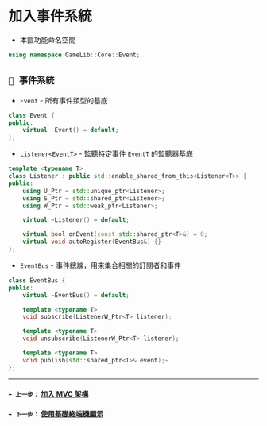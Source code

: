 # 加入事件系統
- 本區功能命名空間
```cpp
using namespace GameLib::Core::Event;
```

## `🔔 事件系統`

- `Event` - 所有事件類型的基底
```cpp
class Event {
public:
	virtual ~Event() = default;
};
```

- `Listener<EventT>` - 監聽特定事件 `EventT` 的監聽器基底
```cpp
template <typename T>
class Listener : public std::enable_shared_from_this<Listener<T>> {
public:
	using U_Ptr = std::unique_ptr<Listener>;
	using S_Ptr = std::shared_ptr<Listener>;
	using W_Ptr = std::weak_ptr<Listener>;

	virtual ~Listener() = default;

	virtual bool onEvent(const std::shared_ptr<T>&) = 0;
	virtual void autoRegister(EventBus&) {}
};
```

- `EventBus` - 事件總線，用來集合相關的訂閱者和事件
```cpp
class EventBus {
public:
	virtual ~EventBus() = default;

	template <typename T>
	void subscribe(ListenerW_Ptr<T> listener);

	template <typename T>
	void unsubscribe(ListenerW_Ptr<T> listener);

	template <typename T>
	void publish(std::shared_ptr<T>& event);~
};
```

---
#### `⬅️ 上一步：` [加入 MVC 架構](step2.md)
#### `➡️ 下一步：` [使用基礎終端機顯示](step4.md)